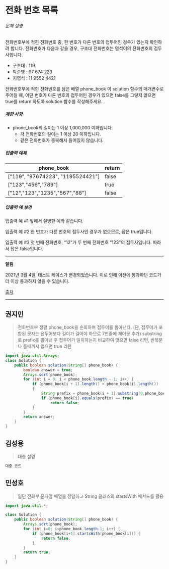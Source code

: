 # 전화 번호 목록



###### 문제 설명

전화번호부에 적힌 전화번호 중, 한 번호가 다른 번호의 접두어인 경우가 있는지 확인하려 합니다.
전화번호가 다음과 같을 경우, 구조대 전화번호는 영석이의 전화번호의 접두사입니다.

- 구조대 : 119
- 박준영 : 97 674 223
- 지영석 : 11 9552 4421

전화번호부에 적힌 전화번호를 담은 배열 phone_book 이 solution 함수의 매개변수로 주어질 때, 어떤 번호가 다른 번호의 접두어인 경우가 있으면 false를 그렇지 않으면 true를 return 하도록 solution 함수를 작성해주세요.

##### 제한 사항

- phone_book의 길이는 1 이상 1,000,000 이하입니다.
  - 각 전화번호의 길이는 1 이상 20 이하입니다.
  - 같은 전화번호가 중복해서 들어있지 않습니다.

##### 입출력 예제

| phone_book                        | return |
| --------------------------------- | ------ |
| ["119", "97674223", "1195524421"] | false  |
| ["123","456","789"]               | true   |
| ["12","123","1235","567","88"]    | false  |

##### 입출력 예 설명

입출력 예 #1
앞에서 설명한 예와 같습니다.

입출력 예 #2
한 번호가 다른 번호의 접두사인 경우가 없으므로, 답은 true입니다.

입출력 예 #3
첫 번째 전화번호, “12”가 두 번째 전화번호 “123”의 접두사입니다. 따라서 답은 false입니다.

------

**알림**

2021년 3월 4일, 테스트 케이스가 변경되었습니다. 이로 인해 이전에 통과하던 코드가 더 이상 통과하지 않을 수 있습니다.

[출처](https://ncpc.idi.ntnu.no/ncpc2007/ncpc2007problems.pdf)



---------------



## 권지민

> 전화번호부 정렬
> phone_book을 순회하며 접두어를 뽑아낸다. (단, 접두어가 포함된 문자는 접두어보다 길이가 길어야 하므로 7번줄에 제어문 추가)
> substring로 prefix를 뽑아낸 후 접두어가 일치하는지 비교하여 맞으면 false 리턴, 반복문 다 돌때까지 없으면 true 리턴

```java
import java.util.Arrays;
class Solution {
    public boolean solution(String[] phone_book) {
        boolean answer = true;
        Arrays.sort(phone_book);
        for (int i = 0; i < phone_book.length - 1; i++) {
            if (phone_book[i + 1].length() > phone_book[i].length())
            {
                String prefix = phone_book[i + 1].substring(0,phone_book[i].length());
                if (phone_book[i].equals(prefix) == true)
                    return false;
            }   
        }
        return answer;
    }
}
```



## 김성용

> 대충 설명

```python
대충 코드
```



## 민성호

> 일단 전화부 문자열 배열을 정렬하고
> String 클래스의 startsWith 메서드를 활용

```java
import java.util.*;

class Solution {
    public boolean solution(String[] phone_book) {
        Arrays.sort(phone_book);
        for (int i=0; i<phone_book.length-1; i++) {
            if (phone_book[i+1].startsWith(phone_book[i])) {
                return false;
            }
        }
        return true;
    }
}
```

